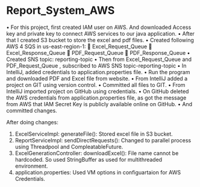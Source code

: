 # Report_System_AWS
•	For this project, first created IAM user on AWS. And downloaded Access key and private key to connect AWS services to our java application.
•	After that I created S3 bucket to store the excel and pdf files.
•	Created following AWS 4 SQS in us-east-region-1:
	Excel_Request_Queue
	Excel_Response_Queue
	PDF_Request_Queue
	PDF_Response_Queue
•	Created SNS topic: reporting-topic
•	Then from Excel_Request_Queue and PDF_Request_Queue , subscribed to AWS SNS topic-reporting-topic
•	In IntelliJ, added credentials to application.properties file.
•	Run the program and downloaded PDF and Excel file from website.
•	From IntelliJ added a project on GIT using version control.
•	Committed all files to GIT.
•	From IntelliJ imported project on GitHub using credentials.
•	On GitHub deleted the AWS credentials from application.properties file, as got the message from AWS that IAM Secret Key is publicly available online on GitHub.
•	And committed changes.

After doing changes:
1. ExcelServiceImpl: generateFile(): 
    Stored excel file in S3 bucket.
2. ReportServiceImpl: sendDirectRequests():
    Changed to parallel process using Threadpool and CompleatableFuture.
3. ExcelGenerationController: downloadExcel():
    File name cannot be hardcoded. So used StringBuffer as used for multithreaded environment.
4. application.properties:
	Used VM options in configuartaion for AWS Credentials.


